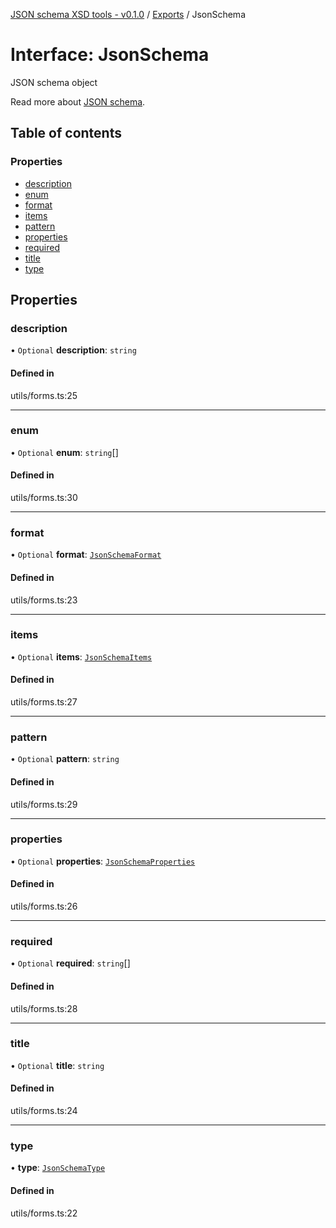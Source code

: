 [JSON schema XSD tools - v0.1.0](../README.md) / [Exports](../modules.md) / JsonSchema

# Interface: JsonSchema

JSON schema object

Read more about [JSON schema](https://json-schema.org/).

## Table of contents

### Properties

- [description](JsonSchema.md#description)
- [enum](JsonSchema.md#enum)
- [format](JsonSchema.md#format)
- [items](JsonSchema.md#items)
- [pattern](JsonSchema.md#pattern)
- [properties](JsonSchema.md#properties)
- [required](JsonSchema.md#required)
- [title](JsonSchema.md#title)
- [type](JsonSchema.md#type)

## Properties

### description

• `Optional` **description**: `string`

#### Defined in

utils/forms.ts:25

___

### enum

• `Optional` **enum**: `string`[]

#### Defined in

utils/forms.ts:30

___

### format

• `Optional` **format**: [`JsonSchemaFormat`](../modules.md#jsonschemaformat)

#### Defined in

utils/forms.ts:23

___

### items

• `Optional` **items**: [`JsonSchemaItems`](JsonSchemaItems.md)

#### Defined in

utils/forms.ts:27

___

### pattern

• `Optional` **pattern**: `string`

#### Defined in

utils/forms.ts:29

___

### properties

• `Optional` **properties**: [`JsonSchemaProperties`](JsonSchemaProperties.md)

#### Defined in

utils/forms.ts:26

___

### required

• `Optional` **required**: `string`[]

#### Defined in

utils/forms.ts:28

___

### title

• `Optional` **title**: `string`

#### Defined in

utils/forms.ts:24

___

### type

• **type**: [`JsonSchemaType`](../modules.md#jsonschematype)

#### Defined in

utils/forms.ts:22
